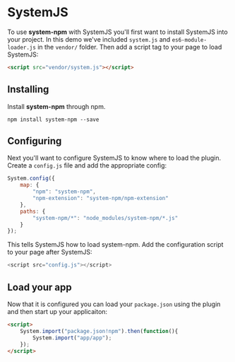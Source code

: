 # SystemJS

To use **system-npm** with SystemJS you'll first want to install SystemJS into your project. In this demo we've included `system.js` and `es6-module-loader.js` in the `vendor/` folder. Then add a script tag to your page to load SystemJS:

```html
<script src="vendor/system.js"></script>
```

## Installing

Install **system-npm** through npm.

```shell
npm install system-npm --save
```

## Configuring

Next you'll want to configure SystemJS to know where to load the plugin. Create a `config.js` file and add the appropriate config:

```js
System.config({
	map: {
		"npm": "system-npm",
		"npm-extension": "system-npm/npm-extension"
	},
	paths: {
		"system-npm/*": "node_modules/system-npm/*.js"
	}
});
```

This tells SystemJS how to load system-npm. Add the configuration script to your page after SystemJS:

```js
<script src="config.js"></script>
```

## Load your app

Now that it is configured you can load your `package.json` using the plugin and then start up your applicaiton:

```html
<script>
	System.import("package.json!npm").then(function(){
		System.import("app/app");
	});
</script>
```
